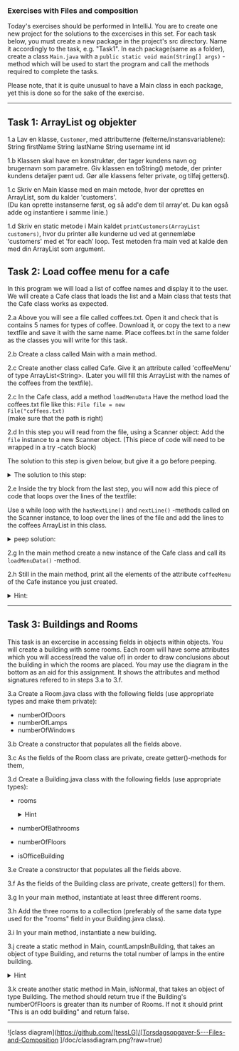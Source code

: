 ### Exercises with Files and composition

Today's exercises should be performed in IntelliJ. 
You are to create one new project for the solutions to the excercises in this set. 
For each task below, you must create a new package in the project's src directory. Name it accordingly to the task, e.g. "Task1". 
In each package(same as a folder), create a class <code>Main.java</code> with a <code>public static void main(String[] args)</code> - method which will be used to start the program and call the methods required to complete the tasks. 

Please note, that it is quite unusual to have a Main class in each package, yet this is done so for the sake of the exercise.

---
## Task 1: ArrayList og objekter

1.a Lav en klasse, <code>Customer</code>, med attributterne (felterne/instansvariablene):
String firstName
String lastName
String username
int id

1.b Klassen skal have en konstruktør, der tager kundens navn og brugernavn som parametre. Giv klassen en toString() metode, der printer kundens detaljer pænt ud. Gør alle klassens felter private, og tilføj getters().

1.c Skriv en Main klasse med en main metode, hvor der oprettes en ArrayList, som du kalder 'customers'.  
(Du kan oprette instanserne først, og så add'e dem til array'et. Du kan også adde og instantiere i samme linie.)

1.d Skriv en static metode i Main kaldet <code>printCustomers(ArrayList<Customer> customers)</code>, hvor du printer alle kunderne ud ved at gennemløbe 'customers' med et ’for each’ loop. Test metoden fra main ved at kalde den med din ArrayList som argument.


## Task 2: Load coffee menu for a cafe
In this program we will load a list of coffee names and display it to the user. We will create a Cafe class that loads the list and a Main class that tests that the Cafe class works as expected.

2.a Above you will see a file called coffees.txt. Open it and check that is contains 5 names for types of coffee. Download it, or copy the text to a new textfile and save it with the same name. Place coffees.txt in the same folder as the classes you will write for this task.

2.b Create a class called Main with a main method. 

2.c Create another class called Cafe. Give it an attribute called 'coffeeMenu' of type ArrayList\<String\>. 
(Later you will fill this ArrayList with the names of the coffees from the textfile).

2.c In the Cafe class, add a method <code>loadMenuData</code> 
Have the method load the coffees.txt file like this:
<code>File file = new File("coffees.txt) </code>  
(make sure that the path is right)

2.d In this step you will read from the file, using a Scanner object: Add the <code>file</code> instance to a new Scanner object. (This piece of code will need to be wrapped in a try -catch block)

The solution to this step is given below, but give it a go before peeping.
<details>
  <summary> The solution to this step:
  </summary>
  <code>try {

         Scanner scan = new Scanner(file); 

     }catch(FileNotFoundException e){

        System.out.println("File not found. Check path and filename");  

      }
</code>
</details>


2.e Inside the try block from the last step, you will now add this piece of code that loops over the lines of the textfile:


Use a while loop with the <code>hasNextLine()</code> and <code>nextLine()</code> -methods called on the Scanner instance, to loop over the lines of the file and add the lines to the coffees ArrayList in this class.
<details>
  <summary> peep solution:
  </summary>
<code>

  while(scan.hasNextLine()){

        coffeeMenu.add(scan.nextLine());

  }

</code>      
</details>

2.g In the main method create a new instance of the Cafe class and call its <code>loadMenuData()</code> -method.

2.h Still in the main method, print all the elements of the  attribute <code>coffeeMenu</code> of the Cafe instance you just created.
<details>
  <summary> Hint:</summary>
  you should use a for loop, and in the body of the loop use the <code>get()</code> method of ArrayList, to get hold of the item before printing it.  
</details>



---
## Task 3: Buildings and Rooms
This task is an excercise in accessing fields in objects within objects. You will create a building with some rooms. Each room will have some attributes which you will access(read the value of) in order to draw conclusions about the building in which the rooms are placed.
You may use the diagram in the bottom as an aid for this assignment. It shows the attributes and method signatures refered to in steps 3.a to 3.f.

3.a Create a Room.java class with the following fields (use appropriate types and make them private): 
- numberOfDoors
- numberOfLamps
- numberOfWindows

3.b Create a constructor that populates all the fields above.

3.c As the fields of the Room class are private, create getter()-methods for them, 

3.d Create a Building.java class with the following fields (use appropriate types):
- rooms 
   <details>
        <summary>
          Hint  
        </summary>
        This should be a datatype that can hold multiple objects of type Room.
    </details>

   
- numberOfBathrooms
- numberOfFloors
- isOfficeBuilding

3.e Create a constructor that populates all the fields above. 

3.f As the fields of the Building class are private, create getters() for them.
    
3.g In your main method, instantiate at least three different rooms. 

3.h Add the three rooms to a collection (preferably of the same data type used for the "rooms" field in your Building.java class).

3.i In your main method, instantiate a new building.

3.j create a static method in Main, countLampsInBuilding, that takes an object of type Building, and returns the total number of lamps in the entire building.
 <details>
        <summary>
           Hint
        </summary>
         You will need to have a loop in the body of the method that looks at each room in the building to add the number of laps in each room.
    </details>

3.k create another static method in Main, isNormal, that takes an object of type Building. The method should return true if the Building's numberOfFloors is greater than its number of Rooms. If not it should print "This is an odd building" and return false.

---

![class diagram](https://github.com/[tessLG]/[Torsdagsopgaver-5---Files-and-Composition
]/doc/classdiagram.png?raw=true)

